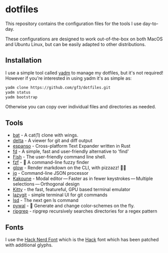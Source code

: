 # dotfiles

This repository contains the configuration files for the tools I use day-to-day.

These configurations are designed to work out-of-the-box on both MacOS and
Ubuntu Linux, but can be easily adapted to other distributions. 

## Installation

I use a simple tool called [yadm][yadm] to manage my dotfiles, but it's not
required! However if you're interested in using yadm it's as simple as:

```sh
yadm clone https://github.com/gf3/dotfiles.git
yadm status
yadm bootstrap
```

Otherwise you can copy over individual files and directories as needed.

## Tools

* [bat][bat] - A cat(1) clone with wings. 
* [delta][delta] - A viewer for git and diff output
* [espanso][espanso] - Cross-platform Text Expander written in Rust
* [fd][fd] - A simple, fast and user-friendly alternative to 'find'
* [Fish][fish] - The user-friendly command line shell.
* [fzf][fzf] - 🌸 A command-line fuzzy finder
* [glow][glow] - Render markdown on the CLI, with pizzazz! 💅🏻
* [jq][jq] - Command-line JSON processor 
* [Kakoune][kak] - Modal editor — Faster as in fewer keystrokes — Multiple selections — Orthogonal design
* [Kitty][kitty] - the fast, featureful, GPU based terminal emulator
* [lazygit][lazygit] - simple terminal UI for git commands 
* [lsd][lsd] - The next gen ls command
* [pywal][pywal] - 🎨 Generate and change color-schemes on the fly.
* [ripgrep][ripgrep] - ripgrep recursively searches directories for a regex pattern

## Fonts

I use the [Hack Nerd Font][hack-nerd-font] which is the [Hack][hack-font] font
which has been patched with additional glyphs.

[bat]: https://github.com/sharkdp/bat
[delta]: https://github.com/dandavison/delta
[espanso]: https://github.com/federico-terzi/espanso
[fd]: https://github.com/sharkdp/fd
[fish]: https://fishshell.com/
[fzf]: https://github.com/junegunn/fzf
[glow]: https://github.com/charmbracelet/glow
[hack-font]: https://sourcefoundry.org/hack/
[hack-nerd-font]: https://github.com/ryanoasis/nerd-fonts#patched-fonts
[jq]: https://github.com/stedolan/jq
[kak]: http://kakoune.org/
[kitty]: https://sw.kovidgoyal.net/kitty/
[lazygit]: https://github.com/jesseduffield/lazygit
[lsd]: https://github.com/Peltoche/lsd
[pywal]: https://github.com/dylanaraps/pywal
[ripgrep]: https://github.com/BurntSushi/ripgrep
[yadm]: https://yadm.io/
